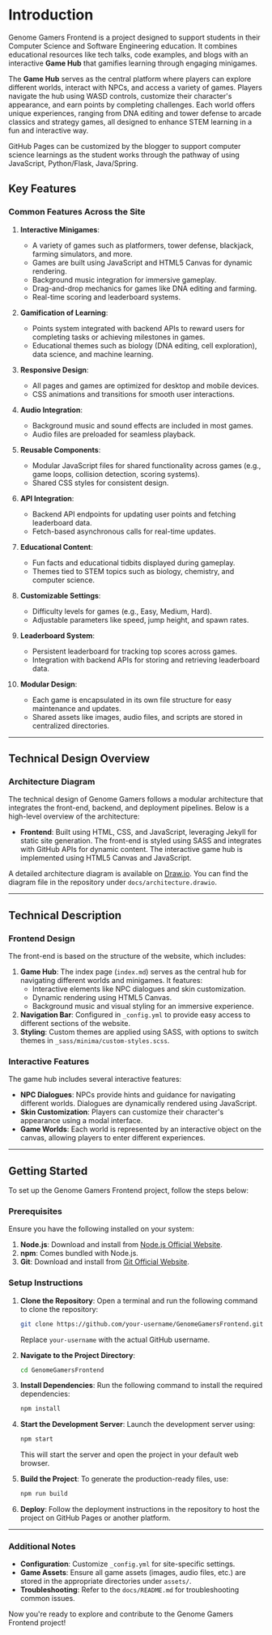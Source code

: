 # Introduction

Genome Gamers Frontend is a project designed to support students in their Computer Science and Software Engineering education. It combines educational resources like tech talks, code examples, and blogs with an interactive **Game Hub** that gamifies learning through engaging minigames.

The **Game Hub** serves as the central platform where players can explore different worlds, interact with NPCs, and access a variety of games. Players navigate the hub using WASD controls, customize their character's appearance, and earn points by completing challenges. Each world offers unique experiences, ranging from DNA editing and tower defense to arcade classics and strategy games, all designed to enhance STEM learning in a fun and interactive way.

GitHub Pages can be customized by the blogger to support computer science learnings as the student works through the pathway of using JavaScript, Python/Flask, Java/Spring.

## Key Features

### Common Features Across the Site

1. **Interactive Minigames**:
   - A variety of games such as platformers, tower defense, blackjack, farming simulators, and more.
   - Games are built using JavaScript and HTML5 Canvas for dynamic rendering.
   - Background music integration for immersive gameplay.
   - Drag-and-drop mechanics for games like DNA editing and farming.
   - Real-time scoring and leaderboard systems.

2. **Gamification of Learning**:
   - Points system integrated with backend APIs to reward users for completing tasks or achieving milestones in games.
   - Educational themes such as biology (DNA editing, cell exploration), data science, and machine learning.

3. **Responsive Design**:
   - All pages and games are optimized for desktop and mobile devices.
   - CSS animations and transitions for smooth user interactions.

4. **Audio Integration**:
   - Background music and sound effects are included in most games.
   - Audio files are preloaded for seamless playback.

5. **Reusable Components**:
   - Modular JavaScript files for shared functionality across games (e.g., game loops, collision detection, scoring systems).
   - Shared CSS styles for consistent design.

6. **API Integration**:
   - Backend API endpoints for updating user points and fetching leaderboard data.
   - Fetch-based asynchronous calls for real-time updates.

7. **Educational Content**:
   - Fun facts and educational tidbits displayed during gameplay.
   - Themes tied to STEM topics such as biology, chemistry, and computer science.

8. **Customizable Settings**:
   - Difficulty levels for games (e.g., Easy, Medium, Hard).
   - Adjustable parameters like speed, jump height, and spawn rates.

9. **Leaderboard System**:
   - Persistent leaderboard for tracking top scores across games.
   - Integration with backend APIs for storing and retrieving leaderboard data.

10. **Modular Design**:
    - Each game is encapsulated in its own file structure for easy maintenance and updates.
    - Shared assets like images, audio files, and scripts are stored in centralized directories.

---

## Technical Design Overview

### Architecture Diagram

The technical design of Genome Gamers follows a modular architecture that integrates the front-end, backend, and deployment pipelines. Below is a high-level overview of the architecture:

- **Frontend**: Built using HTML, CSS, and JavaScript, leveraging Jekyll for static site generation. The front-end is styled using SASS and integrates with GitHub APIs for dynamic content. The interactive game hub is implemented using HTML5 Canvas and JavaScript.

A detailed architecture diagram is available on [Draw.io](https://app.diagrams.net/). You can find the diagram file in the repository under `docs/architecture.drawio`.

---

## Technical Description

### Frontend Design

The front-end is based on the structure of the website, which includes:

1. **Game Hub**: The index page (`index.md`) serves as the central hub for navigating different worlds and minigames. It features:
   - Interactive elements like NPC dialogues and skin customization.
   - Dynamic rendering using HTML5 Canvas.
   - Background music and visual styling for an immersive experience.
2. **Navigation Bar**: Configured in `_config.yml` to provide easy access to different sections of the website.
3. **Styling**: Custom themes are applied using SASS, with options to switch themes in `_sass/minima/custom-styles.scss`.

### Interactive Features

The game hub includes several interactive features:

- **NPC Dialogues**: NPCs provide hints and guidance for navigating different worlds. Dialogues are dynamically rendered using JavaScript.
- **Skin Customization**: Players can customize their character's appearance using a modal interface.
- **Game Worlds**: Each world is represented by an interactive object on the canvas, allowing players to enter different experiences.

---

## Getting Started

To set up the Genome Gamers Frontend project, follow the steps below:

### Prerequisites

Ensure you have the following installed on your system:
1. **Node.js**: Download and install from [Node.js Official Website](https://nodejs.org/).
2. **npm**: Comes bundled with Node.js.
3. **Git**: Download and install from [Git Official Website](https://git-scm.com/).

### Setup Instructions

1. **Clone the Repository**:
   Open a terminal and run the following command to clone the repository:
   ```bash
   git clone https://github.com/your-username/GenomeGamersFrontend.git
   ```
   Replace `your-username` with the actual GitHub username.

2. **Navigate to the Project Directory**:
   ```bash
   cd GenomeGamersFrontend
   ```

3. **Install Dependencies**:
   Run the following command to install the required dependencies:
   ```bash
   npm install
   ```

4. **Start the Development Server**:
   Launch the development server using:
   ```bash
   npm start
   ```
   This will start the server and open the project in your default web browser.

5. **Build the Project**:
   To generate the production-ready files, use:
   ```bash
   npm run build
   ```

6. **Deploy**:
   Follow the deployment instructions in the repository to host the project on GitHub Pages or another platform.

---

### Additional Notes

- **Configuration**: Customize `_config.yml` for site-specific settings.
- **Game Assets**: Ensure all game assets (images, audio files, etc.) are stored in the appropriate directories under `assets/`.
- **Troubleshooting**: Refer to the `docs/README.md` for troubleshooting common issues.

Now you're ready to explore and contribute to the Genome Gamers Frontend project!
